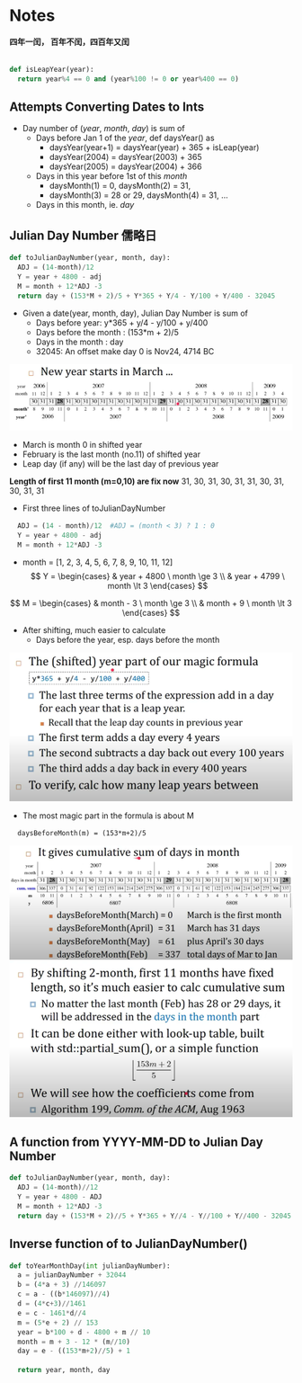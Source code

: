 # Notes

**四年一闰， 百年不闰，四百年又闰**

```python

def isLeapYear(year):
  return year%4 == 0 and (year%100 != 0 or year%400 == 0)
```

## Attempts Converting Dates to Ints

- Day number of (*year*, *month*, *day*) is sum of
  - Days before Jan 1 of the *year*, def daysYear() as
    - daysYear(year+1) = daysYear(year) + 365 + isLeap(year)
    - daysYear(2004) = daysYear(2003) + 365
    - daysYear(2005) = daysYear(2004) + 366
  - Days in this year before 1st of this *month*
    - daysMonth(1) = 0, daysMonth(2) = 31,
    - daysMonth(3) = 28 or 29, daysMonth(4) = 31, ...
  - Days in this month, ie. *day*

## Julian Day Number 儒略日

```python
def toJulianDayNumber(year, month, day):
  ADJ = (14-month)/12
  Y = year + 4800 - adj
  M = month + 12*ADJ -3
  return day + (153*M + 2)/5 + Y*365 + Y/4 - Y/100 + Y/400 - 32045
```

- Given a date(year, month, day), Julian Day Number is sum of
  - Days before year: y*365 + y/4 - y/100 + y/400
  - Days before the month : (153*m + 2)/5
  - Days in the month : day
  - 32045: An offset make day 0 is Nov24, 4714 BC

![New year starts in March](./Capture.PNG)

- March is month 0 in shifted year
- February is the last month (no.11) of shifted year
- Leap day (if any) will be the last day of previous year

**Length of first 11 month (m=0,10) are fix now**
31, 30, 31, 30, 31, 31, 30, 31, 30, 31, 31

- First three lines of toJulianDayNumber

```python
  ADJ = (14 - month)/12  #ADJ = (month < 3) ? 1 : 0 
  Y = year + 4800 - adj
  M = month + 12*ADJ -3
```

- month = [1, 2, 3, 4, 5, 6, 7, 8, 9, 10, 11, 12]
$$
Y = \begin{cases}
  & year + 4800 \ month \ge 3 \\
  & year + 4799 \ month \lt 3
\end{cases}
$$

$$
M = \begin{cases}
  & month - 3 \ month \ge 3 \\
  & month + 9 \ month \lt 3
\end{cases}
$$

- After shifting, much easier to calculate
  - Days before the year, esp. days before the month

![四年一闰， 百年不闰，四百年又闰](./Capture2.PNG)

- The most magic part in the formula is about M

```txt
  daysBeforeMonth(m) = (153*m+2)/5
```

![1](./Capture3.PNG)
![2](./Capture4.PNG)

## A function from YYYY-MM-DD to Julian Day Number

```python
def toJulianDayNumber(year, month, day):
  ADJ = (14-month)//12
  Y = year + 4800 - ADJ
  M = month + 12*ADJ -3
  return day + (153*M + 2)//5 + Y*365 + Y//4 - Y//100 + Y//400 - 32045
```

## Inverse function of to JulianDayNumber()

```python
def toYearMonthDay(int julianDayNumber):
  a = julianDayNumber + 32044
  b = (4*a + 3) //146097
  c = a - ((b*146097)//4)
  d = (4*c+3)//1461
  e = c - 1461*d//4
  m = (5*e + 2) // 153
  year = b*100 + d - 4800 + m // 10
  month = m + 3 - 12 * (m//10)
  day = e - ((153*m+2)//5) + 1

  return year, month, day
```
